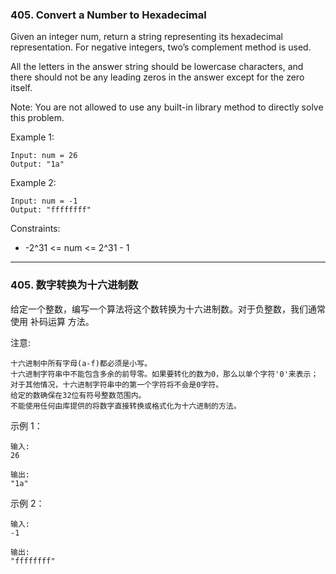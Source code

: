 ### 405. Convert a Number to Hexadecimal
Given an integer num, return a string representing its hexadecimal representation. For negative integers, two’s complement method is used.

All the letters in the answer string should be lowercase characters, and there should not be any leading zeros in the answer except for the zero itself.

Note: You are not allowed to use any built-in library method to directly solve this problem.



Example 1:

	Input: num = 26
	Output: "1a"

Example 2:

	Input: num = -1
	Output: "ffffffff"



Constraints:

* -2^31 <= num <= 2^31 - 1

----

### 405. 数字转换为十六进制数
给定一个整数，编写一个算法将这个数转换为十六进制数。对于负整数，我们通常使用 补码运算 方法。

注意:

    十六进制中所有字母(a-f)都必须是小写。
    十六进制字符串中不能包含多余的前导零。如果要转化的数为0，那么以单个字符'0'来表示；对于其他情况，十六进制字符串中的第一个字符将不会是0字符。
    给定的数确保在32位有符号整数范围内。
    不能使用任何由库提供的将数字直接转换或格式化为十六进制的方法。

示例 1：

	输入:
	26

	输出:
	"1a"

示例 2：

	输入:
	-1

	输出:
	"ffffffff"

